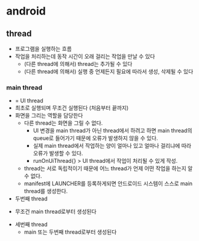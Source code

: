 # android

## thread
- 프로그램을 실행하는 흐름
- 작업을 처리하는데 동작 시간이 오래 걸리는 작업을 만날 수 있다
  + (다른 thread에 의해서) thread는 추가될 수 있다
  + (다른 thread에 의해서) 실행 중 언제든지 필요에 따라서 생성, 삭제될 수 있다

### main thread
- = UI thread
- 최초로 실행되며 무조건 실행된다 (처음부터 끝까지)
- 화면을 그리는 역할을 담당한다
  + 다른 thread는 화면을 그릴 수 없다.
    * UI 변경을 main thread가 아닌 thread에서 하려고 하면 main thread의 queue로 들어가기 때문에 오류가 발생하지 않을 수 있다.
    * 실제 main thread에서 작업하는 양이 얼마나 있고 얼마나 걸리냐에 따라 오류가 발생할 수 있다.
    * runOnUiThread{} > UI thread에서 작업이 처리될 수 있게 작성.
  + thread는 서로 독립적이기 때문에 어느 thread가 언제 어떤 작업을 하는지 알 수 없다.
  + manifest에 LAUNCHER를 등록하게되면 안드로이드 시스템이 스스로 main thread를 생성한다.
-  두번째 thread
  + 무조건 main thread로부터 생성된다
- 세번째 thread
  + main 또는 두번째 thread로부터 생성된다
